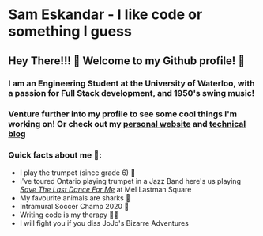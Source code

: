 # Sam Eskandar - I like code or something I guess

## Hey There!!! 🤠 Welcome to my Github profile! 🥳

### I am an Engineering Student at the University of Waterloo, with a passion for Full Stack development, and 1950's swing music!
### Venture further into my profile to see some cool things I'm working on! Or check out my [personal website](https://sameskandar.me) and [technical blog](https://samtechblog.com)

### Quick facts about me 📠:
  * I play the trumpet (since grade 6) 🎺
  * I've toured Ontario playing trumpet in a Jazz Band here's us playing [ _Save The Last Dance For Me_](https://www.youtube.com/watch?v=6g62U2zJAGI) at Mel Lastman Square
  * My favourite animals are sharks 🦈
  * Intramural Soccer Champ 2020 😤
  * Writing code is my therapy 👨‍💻
  * I will fight you if you diss JoJo's Bizarre Adventures
  
